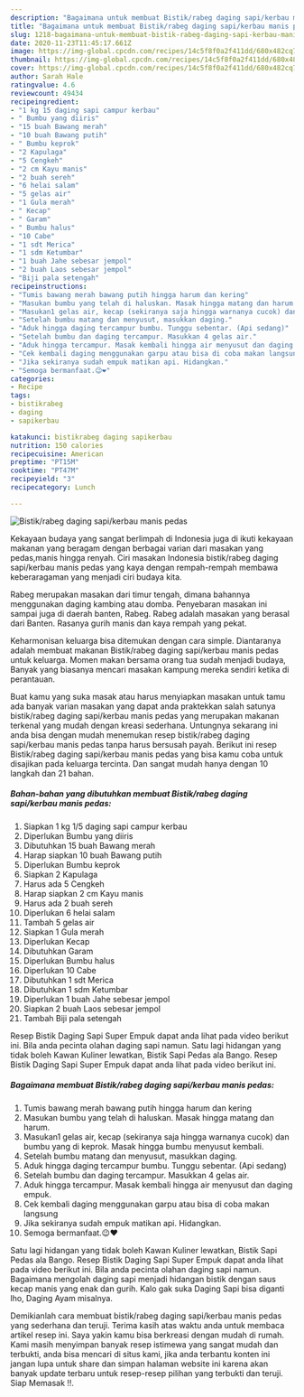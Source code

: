 ```yaml
---
description: "Bagaimana untuk membuat Bistik/rabeg daging sapi/kerbau manis pedas minggu ini"
title: "Bagaimana untuk membuat Bistik/rabeg daging sapi/kerbau manis pedas minggu ini"
slug: 1218-bagaimana-untuk-membuat-bistik-rabeg-daging-sapi-kerbau-manis-pedas-minggu-ini
date: 2020-11-23T11:45:17.661Z
image: https://img-global.cpcdn.com/recipes/14c5f8f0a2f411dd/680x482cq70/bistikrabeg-daging-sapikerbau-manis-pedas-foto-resep-utama.jpg
thumbnail: https://img-global.cpcdn.com/recipes/14c5f8f0a2f411dd/680x482cq70/bistikrabeg-daging-sapikerbau-manis-pedas-foto-resep-utama.jpg
cover: https://img-global.cpcdn.com/recipes/14c5f8f0a2f411dd/680x482cq70/bistikrabeg-daging-sapikerbau-manis-pedas-foto-resep-utama.jpg
author: Sarah Hale
ratingvalue: 4.6
reviewcount: 49434
recipeingredient:
- "1 kg 15 daging sapi campur kerbau"
- " Bumbu yang diiris"
- "15 buah Bawang merah"
- "10 buah Bawang putih"
- " Bumbu keprok"
- "2 Kapulaga"
- "5 Cengkeh"
- "2 cm Kayu manis"
- "2 buah sereh"
- "6 helai salam"
- "5 gelas air"
- "1 Gula merah"
- " Kecap"
- " Garam"
- " Bumbu halus"
- "10 Cabe"
- "1 sdt Merica"
- "1 sdm Ketumbar"
- "1 buah Jahe sebesar jempol"
- "2 buah Laos sebesar jempol"
- "Biji pala setengah"
recipeinstructions:
- "Tumis bawang merah bawang putih hingga harum dan kering"
- "Masukan bumbu yang telah di haluskan. Masak hingga matang dan harum."
- "Masukan1 gelas air, kecap (sekiranya saja hingga warnanya cucok) dan bumbu yang di keprok. Masak hingga bumbu menyusut kembali."
- "Setelah bumbu matang dan menyusut, masukkan daging."
- "Aduk hingga daging tercampur bumbu. Tunggu sebentar. (Api sedang)"
- "Setelah bumbu dan daging tercampur. Masukkan 4 gelas air."
- "Aduk hingga tercampur. Masak kembali hingga air menyusut dan daging empuk."
- "Cek kembali daging menggunakan garpu atau bisa di coba makan langsung"
- "Jika sekiranya sudah empuk matikan api. Hidangkan."
- "Semoga bermanfaat.😉❤"
categories:
- Recipe
tags:
- bistikrabeg
- daging
- sapikerbau

katakunci: bistikrabeg daging sapikerbau 
nutrition: 150 calories
recipecuisine: American
preptime: "PT15M"
cooktime: "PT47M"
recipeyield: "3"
recipecategory: Lunch

---
```



![Bistik/rabeg daging sapi/kerbau manis pedas](https://img-global.cpcdn.com/recipes/14c5f8f0a2f411dd/680x482cq70/bistikrabeg-daging-sapikerbau-manis-pedas-foto-resep-utama.jpg)

Kekayaan budaya yang sangat berlimpah di Indonesia juga di ikuti kekayaan makanan yang beragam dengan berbagai varian dari masakan yang pedas,manis hingga renyah. Ciri masakan Indonesia bistik/rabeg daging sapi/kerbau manis pedas yang kaya dengan rempah-rempah membawa keberaragaman yang menjadi ciri budaya kita.


Rabeg merupakan masakan dari timur tengah, dimana bahannya menggunakan daging kambing atau domba. Penyebaran masakan ini sampai juga di daerah banten, Rabeg. Rabeg adalah masakan yang berasal dari Banten. Rasanya gurih manis dan kaya rempah yang pekat.

Keharmonisan keluarga bisa ditemukan dengan cara simple. Diantaranya adalah membuat makanan Bistik/rabeg daging sapi/kerbau manis pedas untuk keluarga. Momen makan bersama orang tua sudah menjadi budaya, Banyak yang biasanya mencari masakan kampung mereka sendiri ketika di perantauan.

Buat kamu yang suka masak atau harus menyiapkan masakan untuk tamu ada banyak varian masakan yang dapat anda praktekkan salah satunya bistik/rabeg daging sapi/kerbau manis pedas yang merupakan makanan terkenal yang mudah dengan kreasi sederhana. Untungnya sekarang ini anda bisa dengan mudah menemukan resep bistik/rabeg daging sapi/kerbau manis pedas tanpa harus bersusah payah.
Berikut ini resep Bistik/rabeg daging sapi/kerbau manis pedas yang bisa kamu coba untuk disajikan pada keluarga tercinta. Dan sangat mudah hanya dengan 10 langkah dan 21 bahan.


<!--inarticleads1-->

##### Bahan-bahan yang dibutuhkan membuat Bistik/rabeg daging sapi/kerbau manis pedas:

1. Siapkan 1 kg 1/5 daging sapi campur kerbau
1. Diperlukan  Bumbu yang diiris
1. Dibutuhkan 15 buah Bawang merah
1. Harap siapkan 10 buah Bawang putih
1. Diperlukan  Bumbu keprok
1. Siapkan 2 Kapulaga
1. Harus ada 5 Cengkeh
1. Harap siapkan 2 cm Kayu manis
1. Harus ada 2 buah sereh
1. Diperlukan 6 helai salam
1. Tambah 5 gelas air
1. Siapkan 1 Gula merah
1. Diperlukan  Kecap
1. Dibutuhkan  Garam
1. Diperlukan  Bumbu halus
1. Diperlukan 10 Cabe
1. Dibutuhkan 1 sdt Merica
1. Dibutuhkan 1 sdm Ketumbar
1. Diperlukan 1 buah Jahe sebesar jempol
1. Siapkan 2 buah Laos sebesar jempol
1. Tambah Biji pala setengah


Resep Bistik Daging Sapi Super Empuk dapat anda lihat pada video berikut ini. Bila anda pecinta olahan daging sapi namun. Satu lagi hidangan yang tidak boleh Kawan Kuliner lewatkan, Bistik Sapi Pedas ala Bango. Resep Bistik Daging Sapi Super Empuk dapat anda lihat pada video berikut ini. 

<!--inarticleads2-->

##### Bagaimana membuat  Bistik/rabeg daging sapi/kerbau manis pedas:

1. Tumis bawang merah bawang putih hingga harum dan kering
1. Masukan bumbu yang telah di haluskan. Masak hingga matang dan harum.
1. Masukan1 gelas air, kecap (sekiranya saja hingga warnanya cucok) dan bumbu yang di keprok. Masak hingga bumbu menyusut kembali.
1. Setelah bumbu matang dan menyusut, masukkan daging.
1. Aduk hingga daging tercampur bumbu. Tunggu sebentar. (Api sedang)
1. Setelah bumbu dan daging tercampur. Masukkan 4 gelas air.
1. Aduk hingga tercampur. Masak kembali hingga air menyusut dan daging empuk.
1. Cek kembali daging menggunakan garpu atau bisa di coba makan langsung
1. Jika sekiranya sudah empuk matikan api. Hidangkan.
1. Semoga bermanfaat.😉❤


Satu lagi hidangan yang tidak boleh Kawan Kuliner lewatkan, Bistik Sapi Pedas ala Bango. Resep Bistik Daging Sapi Super Empuk dapat anda lihat pada video berikut ini. Bila anda pecinta olahan daging sapi namun. Bagaimana mengolah daging sapi menjadi hidangan bistik dengan saus kecap manis yang enak dan gurih. Kalo gak suka Daging Sapi bisa diganti lho, Daging Ayam misalnya. 

Demikianlah cara membuat bistik/rabeg daging sapi/kerbau manis pedas yang sederhana dan teruji. Terima kasih atas waktu anda untuk membaca artikel resep ini. Saya yakin kamu bisa berkreasi dengan mudah di rumah. Kami masih menyimpan banyak resep istimewa yang sangat mudah dan terbukti, anda bisa mencari di situs kami, jika anda terbantu konten ini jangan lupa untuk share dan simpan halaman website ini karena akan banyak update terbaru untuk resep-resep pilihan yang terbukti dan teruji. Siap Memasak !!. 
